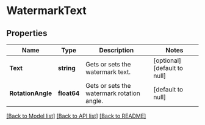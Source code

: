# WatermarkText

## Properties
Name | Type | Description | Notes
------------ | ------------- | ------------- | -------------
**Text** | **string** | Gets or sets the watermark text. | [optional] [default to null]
**RotationAngle** | **float64** | Gets or sets the watermark rotation angle. | [default to null]

[[Back to Model list]](../README.md#documentation-for-models) [[Back to API list]](../README.md#documentation-for-api-endpoints) [[Back to README]](../README.md)


